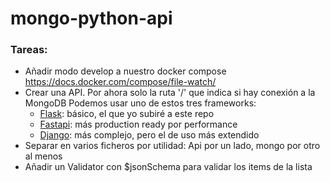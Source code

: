 # mongo-python-api

### Tareas:

-   Añadir modo develop a nuestro docker compose
    <https://docs.docker.com/compose/file-watch/>
-   Crear una API. Por ahora solo la ruta '/' que indica si hay conexión a la MongoDB
    Podemos usar uno de estos tres frameworks:
    -   [Flask](https://flask.palletsprojects.com/en/3.0.x/): básico, el que yo subiré a este repo
    -   [Fastapi](https://fastapi.tiangolo.com/): más production ready por performance
    -   [Django](https://www.djangoproject.com/): más complejo, pero el de uso más extendido
-   Separar en varios ficheros por utilidad: Api por un lado, mongo por otro al menos
-   Añadir un Validator con $jsonSchema para validar los items de la lista
